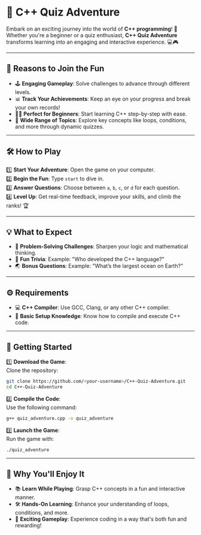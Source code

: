 # 🤔 **C++ Quiz Adventure**  

Embark on an exciting journey into the world of **C++ programming**! 🌟 Whether you're a beginner or a quiz enthusiast, **C++ Quiz Adventure** transforms learning into an engaging and interactive experience. 💻🎮  

---

## 🌟 **Reasons to Join the Fun**  

- 🕹️ **Engaging Gameplay**: Solve challenges to advance through different levels.  
- 📊 **Track Your Achievements**: Keep an eye on your progress and break your own records!  
- 👩‍💻 **Perfect for Beginners**: Start learning C++ step-by-step with ease.  
- 🎉 **Wide Range of Topics**: Explore key concepts like loops, conditions, and more through dynamic quizzes.  

---

## 🛠️ **How to Play**  

1️⃣ **Start Your Adventure**: Open the game on your computer.  
2️⃣ **Begin the Fun**: Type `start` to dive in.  
3️⃣ **Answer Questions**: Choose between `a`, `b`, `c`, or `d` for each question.  
4️⃣ **Level Up**: Get real-time feedback, improve your skills, and climb the ranks! 🏆  

---

## 💡 **What to Expect**  

- 🔢 **Problem-Solving Challenges**: Sharpen your logic and mathematical thinking.  
- 🧠 **Fun Trivia**: Example: "Who developed the C++ language?"  
- 🌏 **Bonus Questions**: Example: "What’s the largest ocean on Earth?"  

---

## ⚙️ **Requirements**  

- 💻 **C++ Compiler**: Use GCC, Clang, or any other C++ compiler.  
- 🔑 **Basic Setup Knowledge**: Know how to compile and execute C++ code.  

---

## 🚀 **Getting Started**  

1️⃣ **Download the Game**:  
Clone the repository:  
```bash  
git clone https://github.com/<your-username>/C++-Quiz-Adventure.git  
cd C++-Quiz-Adventure  
```  

2️⃣ **Compile the Code**:  
Use the following command:  
```bash  
g++ quiz_adventure.cpp -o quiz_adventure  
```  

3️⃣ **Launch the Game**:  
Run the game with:  
```bash  
./quiz_adventure  
```  

---

## 🎉 **Why You'll Enjoy It**  

- 📚 **Learn While Playing**: Grasp C++ concepts in a fun and interactive manner.  
- 🛠️ **Hands-On Learning**: Enhance your understanding of loops, conditions, and more.  
- 🌟 **Exciting Gameplay**: Experience coding in a way that's both fun and rewarding!  

